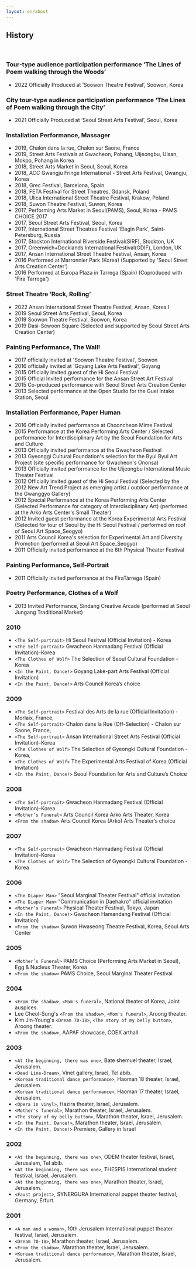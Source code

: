 ```yaml
---
layout: en/about
---
```


## History

&nbsp;

### Tour-type audience participation performance ‘The Lines of Poem walking through the Woods’

- 2022 Officially Produced at ‘Soowon Theatre Festival’, Soowon, Korea 

### City tour-type audience participation performance ‘The Lines of Poem walking through the City’ 

- 2021 Officially Produced at ‘Seoul Street Arts Festival’, Seoul, Korea 

### Installation Performance, Massager

- 2019, Chalon dans la rue, Chalon sur Saone, France
- 2019, Street Arts Festivals at Gwacheon, Pohang, Uijeongbu, Ulsan, Mokpo, Pohang in Korea
- 2018, Street Arts Market in Seoul, Seoul, Korea
- 2018, ACC Gwangju Fringe International - Street Arts Festival, Gwangju, Korea
- 2018, Grec Festival, Barcelona, Spain
- 2018, FETA Festival for Street Theatres, Gdansk, Poland
- 2018, Ulica International Street Theatre Festival, Krakow, Poland
- 2018, Suwon Theatre Festival, Suwon, Korea
- 2017, Performing Arts Market in Seoul(PAMS), Seoul, Korea - PAMS CHOICE 2017
- 2017, Seoul Street Arts Festival, Seoul, Korea
- 2017, International Street Theatres Festival 'Elagin Park', Saint-Petersburg, Russia  
- 2017, Stockton International Riverside Festival(SIRF), Stockton, UK
- 2017, Greenwich+Docklands International Festival(GDIF), London, UK
- 2017, Ansan International Street Theatre Festival, Ansan, Korea
- 2016 Performed at Marronnier Park (Korea) (Supported by 'Seoul Street Arts Creation Center')
- 2016 Performed at Europa Plaza in Tarrega (Spain) (Coproduced with 'Fira Tarrega') 

### Street Theatre ‘Rock, Rolling’

- 2022 Ansan International Street Theatre Festival, Ansan, Korea I
- 2019 Seoul Street Arts Festival, Seoul, Korea
- 2019 Soowon Theatre Festival, Soowon, Korea
- 2019 Dasi-Sewoon Square (Selected and supported by Seoul Street Arts Creation Center)

### Painting Performance, The Wall!

- 2017 officially invited at 'Soowon Theatre Festival', Soowon
- 2016 officially invited at 'Goyang Lake Arts Festival', Goyang
- 2015 Officially invited guest of the Hi Seoul Festival
- 2015 Official Invited performance for the Ansan Street Art Festival
- 2015 Co-produced performance with Seoul Street Arts Creation Center 
- 2013 Selected performance at the Open Studio for the Guei Intake Station, Seoul

### Installation Performance, Paper Human

- 2016 Officially invited performance at Chooncheon Mime Festival
- 2015 Performance at the Korea Performing Arts Center / Selected performance for Interdisciplinary Art by the Seoul Foundation for Arts and Culture
- 2013 Officially invited performance at the Gwacheon Festival
- 2013 Gyeonggi Cultural Foundation's selection for the Byul Byul Art Project (site specific performance for Gwacheon's Ononsa)
- 2013 Officially invited performance for the Uijeongbu International Music Theater Festival
- 2012 Officially invited guest of the Hi Seoul Festival (Selected by the 2012 New Art Trend Project as emerging artist / outdoor performance at the Gwanggyo Gallery)
- 2012 Special Performance at the Korea Performing Arts Center (Selected Performance for category of Interdisciplinary Art) (performed at the Arko Arts Center's Small Theater)
- 2012 Invited guest performance at the Korea Experimental Arts Festival (Selected for tour of Seoul by the Hi Seoul Festival / performed on roof of Seoul Art Space_Seogyo)
- 2011 Arts Council Korea's selection for Experimental Art and Diversity Promotion (performed at Seoul Art Space_Seogyo)
- 2011 Officially invited performance at the 6th Physical Theater Festival

### Painting Performance, Self-Portrait

- 2011 Officially invited performance at the FiraTàrrega (Spain)

### Poetry Performance, Clothes of a Wolf

- 2013 Invited Performance, Sindang Creative Arcade (performed at Seoul Jungang Traditional Market)


### 2010

- `<The Self-portrait>` Hi Seoul Fesitval (Official Invitation) - Korea
- `<The Self-portrait>` Gwacheon Hanmadang Festival (Official Invitation)-Korea
- `<The Clothes of Wolf>` The Selection of Seoul Cultural Foundation - Korea
- `<In the Paint, Dance!>` Goyang Lake-part Arts Festival (Official Invitation)
- `<In the Paint, Dance!>` Arts Council Korea’s choice

### 2009

- `<The Self-portrait>` Festival des Arts de la rue (Official Invitation) - Morlaix, France,
- `<The Self-portrait>` Chalon dans la Rue (Off-Selection) - Chalon sur Saone, France,
- `<The Self-portrait>` Ansan International Street Arts Festival (Official Invitation)-Korea
- `<The Clothes of Wolf>` The Selection of Gyeongki Cultural Foundation - Korea,
- `<The Clothes of Wolf>` The Experimental Arts Festival of Korea (Official Invitation)
- `<In the Paint, Dance!>` Seoul Foundation for Arts and Culture’s Choice

### 2008

- `<The Self-portrait>` Gwacheon Hanmadang Festival (Official Invitation)-Korea
- `<Mother’s Funeral>` Arts Council Korea Arko Arts Theater, Korea
- `<From the shadow>` Arts Council Korea (Arko) Arts Theater’s choice

### 2007

- `<The Self-portrait>` Gwacheon Hanmadang Festival (Official Invitation)-Korea
- `<The Clothes of Wolf>` The Selection of Gyeongki Cultural Foundation - Korea

### 2006

- `<The Diaper Man>` "Seoul Marginal Theater Festival" official invitation 
- `<The Diaper Man>` "Communication in Daehakro" official invitation
- `<Mother’s Funeral>` Physical Theater Festival, Tokyo, Japan
- `<In the Paint, Dance!>` Gwacheon Hamandang Festival (Official Invitation)
- `<From the shadow>` Suwon Hwaseong Theatre Festival, Korea, Seoul Arts Center

### 2005

- `<Mother’s Funeral>` PAMS Choice (Performing Arts Market in Seoul), Egg & Nucleus Theater, Korea
- `<From the shadow>` PAMS Choice, Seoul Marginal Theater Festival

### 2004

- `<From the shadow>`, `<Mom's funeral>`, National theater of Korea,  Joint auspices.
- Lee Cheol-Sung's `<From the shadow>`, `<Mom's funeral>`, Aroong theater.
- Kim Jin-Young's `<Dream 70-18>`, `<The story of my belly button>`, Aroong theater.
- `<From the shadow>`, AAPAF showcase, COEX arthall.

### 2003

- `<At the beginning, there was one>`, Bate shemuel theater, Israel, Jerusalem.
- `<Dead Line-Dream>`, Vinet gallery, Israel, Tel abib.
- `<Korean traditional dance performance>`, Haoman 18 theater, Israel, Jerusalem.
- `<Korean traditional dance performance>`, Haoman 17 theater, Israel, Jerusalem.
- `<Opera in vinyl>`, Hazira theater, Israel, Jerusalem.
- `<Mother's funeral>`, Marathon theater, Israel, Jerusalem.
- `<The story of my belly button>`, Marathon theater, Israel, Jerusalem.
- `<In the Paint, Dance!>`, Marathon theater, Israel, Jerusalem.
- `<In the Paint, Dance!>` Premiere,  Gallery in Israel

### 2002

- `<At the beginning, there was one>`, ODEM theater festival, Israel, Jerusalem, Tel abib.
- `<At the beginning, there was one>`, THESPIS International student festival, Israel, Jerusalem.
- `<At the beginning, there was one>`, Marathon theater, Israel, Jerusalem.
- `<Faust project>`, SYNERGURA International puppet theater festival, Germany, Erfurt.

### 2001

- `<A man and a woman>`, 10th Jerusalem International puppet theater festival, Israel, Jerusalem.
- `<Dream 70-18>`, Marathon theater, Israel, Jerusalem.
- `<From the shadow>`, Marathon theater, Israel, Jerusalem.
- `<Korean traditional dance performance>`, Marathon theater, Israel, Jerusalem.
